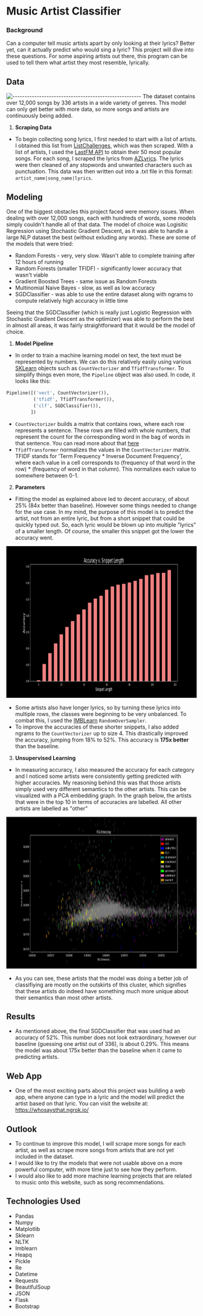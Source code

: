 # Music Artist Classifier

### Background

Can a computer tell music artists apart by only looking at their lyrics? Better yet, can it actually predict who would sing a lyric? This project will dive into these questions.
For some aspiring artists out there, this program can be used to tell them what artist they most resemble, lyrically. 

## Data
![-----------------------------------------------------](https://raw.githubusercontent.com/cezar-r/music_artist_classifier/images/blue_green.png)
The dataset contains over 12,000 songs by 336 artists in a wide variety of genres. This model can only get better with more data, so more songs and artists are continuously being added.

1. **Scraping Data**

- To begin collecting song lyrics, I first needed to start with a list of artists. I obtained this list from [ListChallenges](https://www.listchallenges.com/500-random-musical-artists), which was then scraped. With a list of artists, I used the [LastFM API](https://www.last.fm/api) to obtain their 50 most popular songs. For each song, I scraped the lyrics from [AZLyrics](https://www.azlyrics.com/). The lyrics were then cleaned of any stopwords and unwanted characters such as punctuation. This data was then written out into a .txt file in this format: `artist_name|song_name|lyrics`.


## Modeling

One of the biggest obstacles this project faced were memory issues. When dealing with over 12,000 songs, each with hundreds of words, some models simply couldn't handle all of that data. The model of choice was Logisitic Regression using Stochastic Gradient Descent, as it was able to handle a large NLP dataset the best (without exluding any words). These are some of the models that were tried:
  * Random Forests - very, very slow. Wasn't able to complete training after 12 hours of running
  * Random Forests (smaller TFIDF) - significantly lower accuracy that wasn't viable
  * Gradient Boosted Trees - same issue as Random Forests
  * Multinomial Naive Bayes - slow, as well as low accuracy
  * SGDClassifier - was able to use the entire dataset along with ngrams to compute relatively high accuracy in little time

Seeing that the SGDClassifier (which is really just Logistic Regression with Stochastic Gradient Descent as the optimizer) was able to perform the best in almost all areas, it was fairly straightforward that it would be the model of choice.

1. **Model Pipeline**

- In order to train a machine learning model on text, the text must be represented by numbers. We can do this relatively easily using various [SKLearn](https://scikit-learn.org/stable/) objects such as `CountVectorizer` and `TfidfTransformer`. To simplify things even more, the `Pipeline` object was also used. In code, it looks like this:
```python
Pipeline([('vect', CountVectorizer()),
          ('tfidf', TfidfTransformer()),
          ('clf', SGDClassifier()),
         ])
``` 
- `CountVectorizer` builds a matrix that contains rows, where each row represents a sentence. These rows are filled with whole numbers, that represent the count for the corresponding word in the bag of words in that sentence. You can read more about that [here](https://scikit-learn.org/stable/modules/generated/sklearn.feature_extraction.text.CountVectorizer.html)
- `TfidfTransformer` normalizes the values in the `CountVectorizer` matrix. TFIDF stands for 'Term Frequency * Inverse Document Frequency', where each value in a cell corresponds to (frequency of that word in the row) * (frequency of word in that column). This normalizes each value to somewhere between 0-1.

2. **Parameters** 

- Fitting the model as explained above led to decent accuracy, of about 25% (84x better than baseline). However some things needed to change for the use case. In my mind, the purpose of this model is to predict the artist, not from an entire lyric, but from a short snippet that could be quickly typed out. So, each lyric would be blown up into multiple "lyrics" of a smaller length. Of course, the smaller this snippet got the lower the accuracy went.
<img src = "images/accuracy_vs_snippet_bar2.png" width = 800 height = 400> 

- Some artists also have longer lyrics, so by turning these lyrics into multiple rows, the classes were beginning to be very unbalanced. To combat this, I used the [IMBLearn](https://imbalanced-learn.org/stable/) `RandomOverSampler`.
- To improve the accuracies of these shorter snippets, I also added ngrams to the `CountVectorizer` up to size 4. This drastically improved the accuracy, jumping from 18% to 52%. This accuracy is **175x better** than the baseline.

3. **Unsupervised Learning**

- In measuring accuracy, I also measured the accuracy for each category and I noticed some artists were consistently getting predicted with higher accuracies. My reasoning behind this was that those artists simply used very different semantics to the other artists. This can be visualized with a PCA embedding graph. In the graph below, the artists that were in the top 10 in terms of accuracies are labelled. All other artists are labelled as "other" 
<img src = "images/pca_embedding_spaced_out_med4.png" width = 800 height = 400>

- As you can see, these artists that the model was doing a better job of classifiying are mostly on the outskirts of this cluster, which signifies that these artists do indeed have something much more unique about their semantics than most other artists.


## Results

- As mentioned above, the final SGDClassifier that was used had an accuracy of 52%. This number does not look extraordinary, however our baseline (guessing one artist out of 336), is about 0.29%. This means the model was about 175x better than the baseline when it came to predicting artists. 


## Web App

- One of the most exciting parts about this project was building a web app, where anyone can type in a lyric and the model will predict the artist based on that lyric. You can visit the website at: https://whosaysthat.ngrok.io/


## Outlook

- To continue to improve this model, I will scrape more songs for each artist, as well as scrape more songs from artists that are not yet included in the dataset.
- I would like to try the models that were not usable above on a more powerful computer, with more time just to see how they perform. 
- I would also like to add more machine learning projects that are related to music onto this website, such as song recommendations.


## Technologies Used
- Pandas
- Numpy
- Matplotlib
- Sklearn
- NLTK
- Imblearn
- Heapq
- Pickle
- Re
- Datetime
- Requests
- BeautifulSoup
- JSON
- Flask
- Bootstrap

